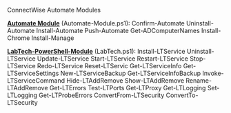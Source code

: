 ConnectWise Automate Modules

<u><b>Automate Module</b></u> (Automate-Module.ps1):
Confirm-Automate 
Uninstall-Automate
Install-Automate
Push-Automate
Get-ADComputerNames
Install-Chrome
Install-Manage

<u><b>LabTech-PowerShell-Module</b></u> (LabTech.ps1):
Install-LTService
Uninstall-LTService
Update-LTService
Start-LTService
Restart-LTService
Stop-LTService
Redo-LTService
Reset-LTServic
Get-LTServiceInfo
Get-LTServiceSettings
New-LTServiceBackup
Get-LTServiceInfoBackup
Invoke-LTServiceCommand
Hide-LTAddRemove
Show-LTAddRemove
Rename-LTAddRemove
Get-LTErrors
Test-LTPorts
Get-LTProxy
Get-LTLogging
Set-LTLogging
Get-LTProbeErrors
ConvertFrom-LTSecurity
ConvertTo-LTSecurity


